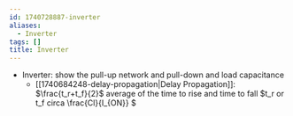 ```yaml
---
id: 1740728887-inverter
aliases:
  - Inverter
tags: []
title: Inverter
---
```


- Inverter: show the pull-up network and pull-down and load capacitance
    - [[1740684248-delay-propagation|Delay Propagation]]: $\frac{t_r+t_f}{2}$ average of the time to rise and time to fall
        $t_r or t_f circa \frac{Cl}{I_{ON}} $
